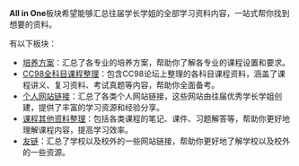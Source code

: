 **All in One**板块希望能够汇总往届学长学姐的全部学习资料内容，一站式帮你找到想要的资料。

有以下板块：

* [培养方案](培养方案.md)：汇总了各专业的培养方案，帮助你了解各专业的课程设置和要求。
* [CC98全科目课程整理](CC98.md)：包含CC98论坛上整理的各科目课程资料，涵盖了课程讲义、复习资料、考试真题等内容，帮助你全面备考。
* [个人网站链接](Notes.md)：汇总了各类个人网站链接，这些网站由往届优秀学长学姐创建，提供了丰富的学习资源和经验分享。
* [课程其他资料整理](Resources.md)：包括各类课程的笔记、课件、习题解答等，帮助你更好地理解课程内容，提高学习效率。
* [友链](Links.md)：汇总了学校以及校外的一些网站链接，帮助你更好地了解学校以及校外的一些资源。






